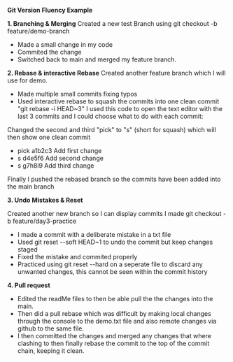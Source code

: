 **Git Version Fluency Example**

**1. Branching & Merging**
   Created a new test Branch using git checkout -b feature/demo-branch
   - Made a small change in my code
   - Commited the change
   - Switched back to main and merged my feature branch.
  
**2. Rebase & interactive Rebase**
   Created another feature branch which I will use for demo.
   - Made multiple small commits fixing typos
   - Used interactive rebase to squash the commits into one clean commit
  "git rebase -i HEAD~3" I used this code to open the text editor with the last 3 commits and I could choose what to do with each commit:

  Changed the second and third "pick" to "s" (short for squash) which will then show one clean commit
   - pick a1b2c3 Add first change
   - s d4e5f6 Add second change
   - s g7h8i9 Add third change

   Finally I pushed the rebased branch so the commits have been added into the main branch

**3. Undo Mistakes & Reset**

   Created another new branch so I can display commits I made git checkout -b feature/day3-practice
   - I made a commit with a deliberate mistake in a txt file
   - Used git reset --soft HEAD~1 to undo the commit but keep changes staged
   - Fixed the mistake and commited properly
   - Practiced using git reset --hard on a seperate file to discard any unwanted changes, this cannot be seen within the commit history

**4. Pull request**
- Edited the readMe files to then be able pull the the changes into the main.
- Then did a pull rebase which was difficult by making local changes through the console to the demo.txt file and also remote changes via github to the same file.
- I then committed the changes and merged any changes that where clashing to then finally rebase the commit to the top of the commit chain, keeping it clean.

